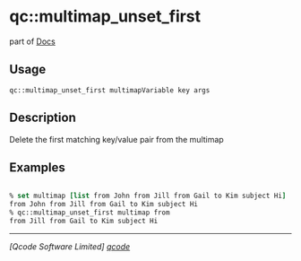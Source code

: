 qc::multimap_unset_first
========================

part of [Docs](.)

Usage
-----
`qc::multimap_unset_first multimapVariable key args`

Description
-----------
Delete the first matching key/value pair from the multimap

Examples
--------
```tcl

% set multimap [list from John from Jill from Gail to Kim subject Hi]
from John from Jill from Gail to Kim subject Hi
% qc::multimap_unset_first multimap from
from Jill from Gail to Kim subject Hi

```

----------------------------------
*[Qcode Software Limited] [qcode]*

[qcode]: www.qcode.co.uk "Qcode Software"